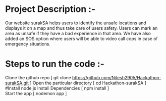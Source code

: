 
 # Project Description :- 

Our website surakSA helps users to identify the unsafe locations and displays it on a map and thus take care of users safety. Users can mark an area as unsafe if they have a bad experience in that area. We have also added an SOS option where users will be able to video call cops in case of emergency situations.

# Steps to run the code :-

Clone the github repo [ git clone https://github.com/Nitesh2905/Hackathon-surakSA.git ]
Open the particular directory [ cd Hackathon-surakSA ]
#Install node js
Install Dependencies  [ npm install ]  
Start the app [ nodemon app ]
